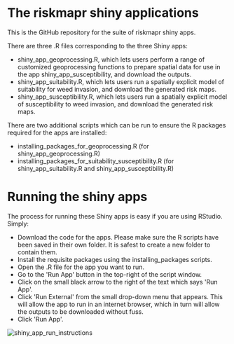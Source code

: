 # The riskmapr shiny applications

This is the GitHub repository for the suite of riskmapr shiny apps.

There are three .R files corresponding to the three Shiny apps:

* shiny_app_geoprocessing.R, which lets users perform a range of customized geoprocessing functions to prepare spatial data for use in the app shiny_app_susceptibility, and download the outputs.
* shiny_app_suitability.R, which lets users run a spatially explicit model of suitability for weed invasion, and download the generated risk maps. 
* shiny_app_susceptibility.R, which lets users run a spatially explicit model of susceptibility to weed invasion, and download the generated risk maps.

There are two additional scripts which can be run to ensure the R packages required for the apps are installed:

* installing_packages_for_geoprocessing.R (for shiny_app_geoprocessing.R)
* installing_packages_for_suitability_susceptibility.R (for shiny_app_suitability.R and shiny_app_susceptibility.R)

# Running the shiny apps

The process for running these Shiny apps is easy if you are using RStudio. Simply:

* Download the code for the apps. Please make sure the R scripts have been saved in their own folder. It is safest to create a new folder to contain them.  
* Install the requisite packages using the installing_packages scripts.
* Open the .R file for the app you want to run.
* Go to the 'Run App' button in the top-right of the script window.
* Click on the small black arrow to the right of the text which says 'Run App'.
* Click 'Run External' from the small drop-down menu that appears. This will allow the app to run in an internet browser, which in turn will allow the outputs to be downloaded without fuss. 
* Click 'Run App'.

![shiny_app_run_instructions](https://user-images.githubusercontent.com/17267197/52686165-38716200-2f98-11e9-89e6-4e3e1e0f4b29.png)
